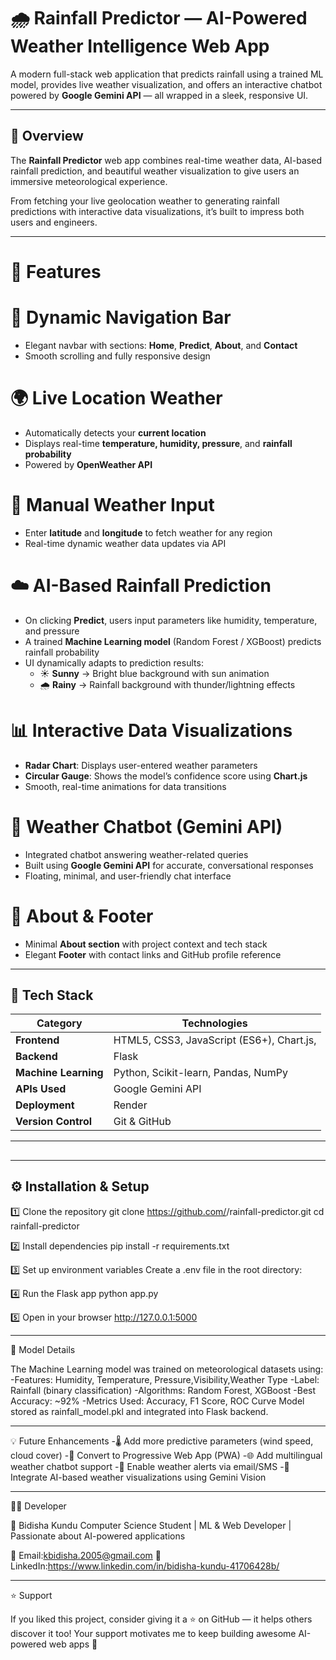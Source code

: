 # 🌧️ Rainfall Predictor — AI-Powered Weather Intelligence Web App

A modern full-stack web application that predicts rainfall using a trained ML model, provides live weather visualization, and offers an interactive chatbot powered by **Google Gemini API** — all wrapped in a sleek, responsive UI.

---

## 🌟 Overview

The **Rainfall Predictor** web app combines real-time weather data, AI-based rainfall prediction, and beautiful weather visualization to give users an immersive meteorological experience.

From fetching your live geolocation weather to generating rainfall predictions with interactive data visualizations, it’s built to impress both users and engineers.

---

# 🚀 Features

# 🧭 Dynamic Navigation Bar
- Elegant navbar with sections: **Home**, **Predict**, **About**, and **Contact**  
- Smooth scrolling and fully responsive design

# 🌍 Live Location Weather
- Automatically detects your **current location**
- Displays real-time **temperature, humidity, pressure**, and **rainfall probability**
- Powered by **OpenWeather API**

# 📍 Manual Weather Input
- Enter **latitude** and **longitude** to fetch weather for any region
- Real-time dynamic weather data updates via API

# ☁️ AI-Based Rainfall Prediction
- On clicking **Predict**, users input parameters like humidity, temperature, and pressure
- A trained **Machine Learning model** (Random Forest / XGBoost) predicts rainfall probability
- UI dynamically adapts to prediction results:
  - ☀️ **Sunny** → Bright blue background with sun animation  
  - 🌧️ **Rainy** → Rainfall background with thunder/lightning effects

# 📊 Interactive Data Visualizations
- **Radar Chart**: Displays user-entered weather parameters  
- **Circular Gauge**: Shows the model’s confidence score using **Chart.js**  
- Smooth, real-time animations for data transitions

# 🤖 Weather Chatbot (Gemini API)
- Integrated chatbot answering weather-related queries  
- Built using **Google Gemini API** for accurate, conversational responses  
- Floating, minimal, and user-friendly chat interface

# 📖 About & Footer
- Minimal **About section** with project context and tech stack  
- Elegant **Footer** with contact links and GitHub profile reference  

---

## 🧠 Tech Stack

| Category | Technologies |
|-----------|---------------|
| **Frontend** | HTML5, CSS3, JavaScript (ES6+), Chart.js, |
| **Backend** | Flask  |
| **Machine Learning** | Python, Scikit-learn, Pandas, NumPy |
| **APIs Used** | Google Gemini API |
| **Deployment** | Render|
| **Version Control** | Git & GitHub |

---
##
---

## ⚙️ Installation & Setup

1️⃣ Clone the repository
git clone https://github.com/<your-username>/rainfall-predictor.git
cd rainfall-predictor

2️⃣ Install dependencies
pip install -r requirements.txt

3️⃣ Set up environment variables
Create a .env file in the root directory:

4️⃣ Run the Flask app
python app.py

5️⃣ Open in your browser
http://127.0.0.1:5000

---
🔮 Model Details

The Machine Learning model was trained on meteorological datasets using:
-Features: Humidity, Temperature, Pressure,Visibility,Weather Type
-Label: Rainfall (binary classification)
-Algorithms: Random Forest, XGBoost
-Best Accuracy: ~92%
-Metrics Used: Accuracy, F1 Score, ROC Curve
Model stored as rainfall_model.pkl and integrated into Flask backend.

---
💡 Future Enhancements
-🌡️ Add more predictive parameters (wind speed, cloud cover)
-📱 Convert to Progressive Web App (PWA)
-🌐 Add multilingual weather chatbot support
-🔔 Enable weather alerts via email/SMS
-🌈 Integrate AI-based weather visualizations using Gemini Vision

---
🧑‍💻 Developer

👤 Bidisha Kundu
Computer Science Student | ML & Web Developer | Passionate about AI-powered applications

📧 Email:kbidisha.2005@gmail.com
💼 LinkedIn:https://www.linkedin.com/in/bidisha-kundu-41706428b/

---

⭐ Support

If you liked this project, consider giving it a ⭐ on GitHub — it helps others discover it too!
Your support motivates me to keep building awesome AI-powered web apps 🚀


